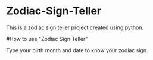 # Zodiac-Sign-Teller
This is a zodiac sign teller project created using python.

#How to use "Zodiac Sign Teller"

Type your birth month and date to know your zodiac sign.

